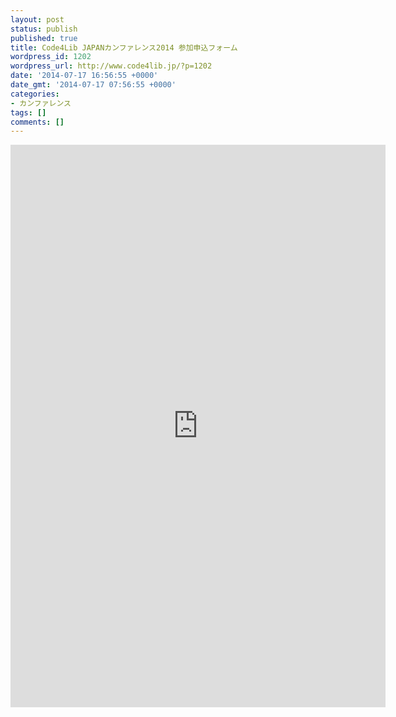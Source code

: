 ```yaml
---
layout: post
status: publish
published: true
title: Code4Lib JAPANカンファレンス2014 参加申込フォーム
wordpress_id: 1202
wordpress_url: http://www.code4lib.jp/?p=1202
date: '2014-07-17 16:56:55 +0000'
date_gmt: '2014-07-17 07:56:55 +0000'
categories:
- カンファレンス
tags: []
comments: []
---
```

<p><iframe src="https://docs.google.com/forms/d/10wCAILNRENKi_xlTrIjt6YMomItmRb1PBue7UGBhhYc/viewform?embedded=true" frameborder="0" marginwidth="0" marginheight="0" width="600" height="900"></iframe></p>
